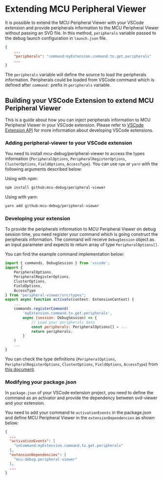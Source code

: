 # Extending MCU Peripheral Viewer

It is possible to extend the MCU Peripheral Viewer with your VSCode extension and provide peripherals information to the MCU Peripheral Viewer without passing an SVD file. In this method, `peripherals` variable passed to the debug launch configuration in `launch.json` file.

```json
{
    ...
    "peripherals": "command:myExtension.command.to.get.peripherals"
    ...
}
```

The `peripherals` variable will define the source to load the peripherals information. Peripherals could be loaded from VSCode command which is defined after `command:` prefix in `peripherals` variable.

## Building your VSCode Extension to extend MCU Peripheral Viewer

This is a guide about how you can inject peripherals information to MCU Peripheral Viewer in your VSCode extension. Please refer to [VSCode Extension API](https://code.visualstudio.com/api) for more information about developing VSCode extensions.

### Adding peripheral-viewer to your VSCode extension

You need to install mcu-debug/peripheral-viewer to access the types information (`PeripheralOptions`, `PeripheralRegisterOptions`, `ClusterOptions`, `FieldOptions`, `AccessType`). You can use `npm` or `yarn` with the following arguments described below:

Using with npm:
```bash
npm install github:mcu-debug/peripheral-viewer
```
Using with yarn:
```bash
yarn add github:mcu-debug/peripheral-viewer
```


### Developing your extension

To provide the peripherals information to MCU Peripheral Viewer on debug session time, you need register your command which is going construct the peripherals information. The command will receive `DebugSession` object as an input parameter and expects to return array of type `PeripheralOptions[]`.

You can find the example command implementation below:

```js
import { commands, DebugSession } from 'vscode';
import { 
	PeripheralOptions, 
	PeripheralRegisterOptions, 
	ClusterOptions, 
	FieldOptions, 
	AccessType 
} from "peripheral-viewer/src/types";
export async function activate(context: ExtensionContext) {
	...
	commands.registerCommand(
		'myExtension.command.to.get.peripherals',
		async (session: DebugSession) => {
			// Load your peripherals data
			const peripherals: PeripheralOptions[] = ...
			return peripherals;
		}
	)
	...
}
```

You can check the type definitions (`PeripheralOptions`, `PeripheralRegisterOptions`, `ClusterOptions`, `FieldOptions`, `AccessType`) from [this document](./appendix-types.md).

### Modifying your package.json

In `package.json` of your VSCode extension project, you need to define the command as an activator and provide the dependency between svd-viewer and your extension. 

You need to add your command to `activationEvents` in the package.json and define MCU Peripheral Viewer in the `extensionDependencies` as shown below:

```json
{
  ...
  "activationEvents": [
    "onCommand:myExtension.command.to.get.peripherals"
  ],
  "extensionDependencies": [
    "mcu-debug.peripheral-viewer"
  ],
  ...
}
```